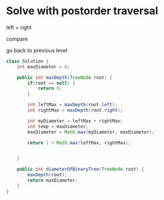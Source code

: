 <h1>Solve with postorder traversal</h1>

<p>left + right</p>
<p>compare</p>
<p>go back to previous level</p>

```java
class Solution {
    int maxDiameter = 0;

    public int maxDepth(TreeNode root) {
        if(root == null) {
            return 0;
        }

        int leftMax = maxDepth(root.left);
        int rightMax = maxDepth(root.right);

        int myDiameter = leftMax + rightMax;
        int temp = maxDiameter;
        maxDiameter = Math.max(myDiameter, maxDiameter);

        return 1 + Math.max(leftMax, rightMax);


    }

    public int diameterOfBinaryTree(TreeNode root) {
        maxDepth(root);
        return maxDiameter;
    }
}
```
